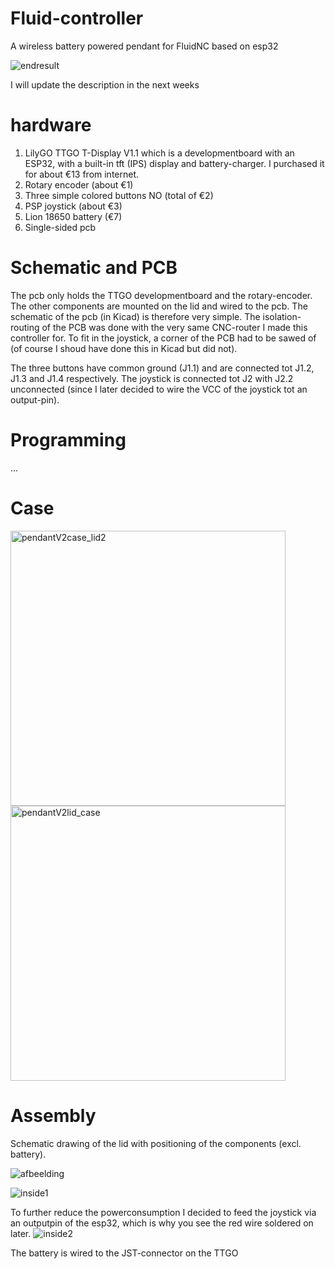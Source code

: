 # Fluid-controller
A wireless battery powered pendant for FluidNC based on esp32

![endresult](https://user-images.githubusercontent.com/20277013/214570873-f528bad6-095d-4091-a138-f1f470e4c330.jpg)


I will update the description in the next weeks

# hardware
1. LilyGO TTGO T-Display V1.1 which is a developmentboard with an ESP32, with a built-in tft (IPS) display and battery-charger. I purchased it for about €13 from internet.
2. Rotary encoder (about €1)
3. Three simple colored buttons NO (total of €2)
4. PSP joystick (about €3)
5. Lion 18650 battery (€7)
6. Single-sided pcb

# Schematic and PCB

The pcb only holds the TTGO developmentboard and the rotary-encoder. The other components are mounted on the lid and wired to the pcb. The schematic of the pcb (in Kicad) is therefore very simple. The isolation-routing of the PCB was done with the very same CNC-router I made this controller for. To fit in the joystick, a corner of the PCB had to be sawed of (of course I shoud have done this in Kicad but did not).

The three buttons have common ground (J1.1) and are connected tot J1.2, J1.3 and J1.4 respectively.
The joystick is connected tot J2 with J2.2 unconnected (since I later decided to wire the VCC of the joystick tot an output-pin).

# Programming

...

# Case

<img width="440" alt="pendantV2case_lid2" src="https://user-images.githubusercontent.com/20277013/214568520-32bf0ae3-2ae2-4814-8294-004ee3288210.png">
<img width="440" alt="pendantV2lid_case" src="https://user-images.githubusercontent.com/20277013/214570138-59b09fc4-4332-4c2e-8d71-3366ad1cf684.png">

# Assembly

Schematic drawing of the lid with positioning of the components (excl. battery).

![afbeelding](https://user-images.githubusercontent.com/20277013/214533466-feb4534e-7402-42ab-9b6a-d86a29457133.png)

![inside1](https://user-images.githubusercontent.com/20277013/214524701-8da7550d-7ca5-4af7-9b36-db64cc68cfa0.jpg)

To further reduce the powerconsumption I decided to feed the joystick via an outputpin of the esp32, which is why you see the red wire soldered on later. 
![inside2](https://user-images.githubusercontent.com/20277013/214524742-b8a347a4-dc82-47c2-a12c-f6e3894d6a2d.jpg)

The battery is wired to the JST-connector on the TTGO
